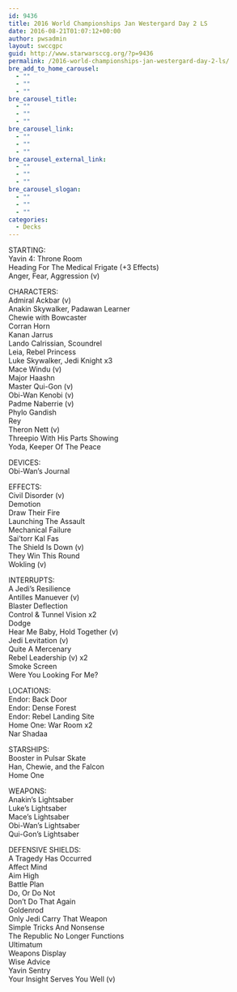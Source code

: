 ```yaml
---
id: 9436
title: 2016 World Championships Jan Westergard Day 2 LS
date: 2016-08-21T01:07:12+00:00
author: pwsadmin
layout: swccgpc
guid: http://www.starwarsccg.org/?p=9436
permalink: /2016-world-championships-jan-westergard-day-2-ls/
bre_add_to_home_carousel:
  - ""
  - ""
  - ""
bre_carousel_title:
  - ""
  - ""
  - ""
bre_carousel_link:
  - ""
  - ""
  - ""
bre_carousel_external_link:
  - ""
  - ""
  - ""
bre_carousel_slogan:
  - ""
  - ""
  - ""
categories:
  - Decks
---
```

STARTING:  
Yavin 4: Throne Room  
Heading For The Medical Frigate (+3 Effects)  
Anger, Fear, Aggression (v)

CHARACTERS:  
Admiral Ackbar (v)  
Anakin Skywalker, Padawan Learner  
Chewie with Bowcaster  
Corran Horn  
Kanan Jarrus  
Lando Calrissian, Scoundrel  
Leia, Rebel Princess  
Luke Skywalker, Jedi Knight x3  
Mace Windu (v)  
Major Haashn  
Master Qui-Gon (v)  
Obi-Wan Kenobi (v)  
Padme Naberrie (v)  
Phylo Gandish  
Rey  
Theron Nett (v)  
Threepio With His Parts Showing  
Yoda, Keeper Of The Peace

DEVICES:  
Obi-Wan&#8217;s Journal

EFFECTS:  
Civil Disorder (v)  
Demotion  
Draw Their Fire  
Launching The Assault  
Mechanical Failure  
Sai&#8217;torr Kal Fas  
The Shield Is Down (v)  
They Win This Round  
Wokling (v)

INTERRUPTS:  
A Jedi&#8217;s Resilience  
Antilles Manuever (v)  
Blaster Deflection  
Control & Tunnel Vision x2  
Dodge  
Hear Me Baby, Hold Together (v)  
Jedi Levitation (v)  
Quite A Mercenary  
Rebel Leadership (v) x2  
Smoke Screen  
Were You Looking For Me?

LOCATIONS:  
Endor: Back Door  
Endor: Dense Forest  
Endor: Rebel Landing Site  
Home One: War Room x2  
Nar Shadaa

STARSHIPS:  
Booster in Pulsar Skate  
Han, Chewie, and the Falcon  
Home One

WEAPONS:  
Anakin&#8217;s Lightsaber  
Luke&#8217;s Lightsaber  
Mace&#8217;s Lightsaber  
Obi-Wan&#8217;s Lightsaber  
Qui-Gon&#8217;s Lightsaber

DEFENSIVE SHIELDS:  
A Tragedy Has Occurred  
Affect Mind  
Aim High  
Battle Plan  
Do, Or Do Not  
Don&#8217;t Do That Again  
Goldenrod  
Only Jedi Carry That Weapon  
Simple Tricks And Nonsense  
The Republic No Longer Functions  
Ultimatum  
Weapons Display  
Wise Advice  
Yavin Sentry  
Your Insight Serves You Well (v)